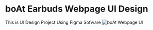 # boAt Earbuds Webpage UI Design
This is UI Design Project Using Figma Sofware
![boAt Webpage UI](https://user-images.githubusercontent.com/89535903/187072478-9b2a443a-790c-4ceb-a356-09503fe826bc.png)
